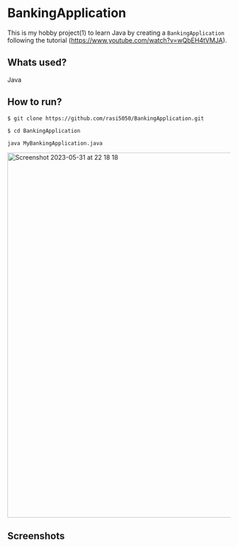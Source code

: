 # BankingApplication
This is my hobby project(1) to learn Java by creating a `BankingApplication` following the tutorial (https://www.youtube.com/watch?v=wQbEH4tVMJA). 

## Whats used?
Java

## How to run?

`$ git clone https://github.com/rasi5050/BankingApplication.git`

`$ cd BankingApplication`

`java MyBankingApplication.java`


<img width="823" alt="Screenshot 2023-05-31 at 22 18 18" src="https://github.com/rasi5050/FlappyBird/assets/12760472/b8617ea7-fba8-4fcd-944b-2eea4df96e9e">

## Screenshots



